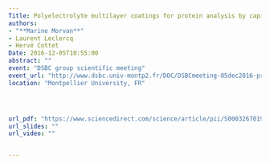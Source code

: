 ```yaml
---
Title: Polyelectrolyte multilayer coatings for protein analysis by capillary electrophoresis
authors:
- "**Marine Morvan**"
- Laurent Leclercq
- Hervé Cottet
Date: 2016-12-05T10:55:00
abstract: ""
event: "DSBC group scientific meeting"
event_url: "http://www.dsbc.univ-montp2.fr/DOC/DSBCmeeting-05dec2016-program.pdf"
location: "Montpellier University, FR"




url_pdf: "https://www.sciencedirect.com/science/article/pii/S0003267019300479"
url_slides: ""
url_video: ""


---
```

